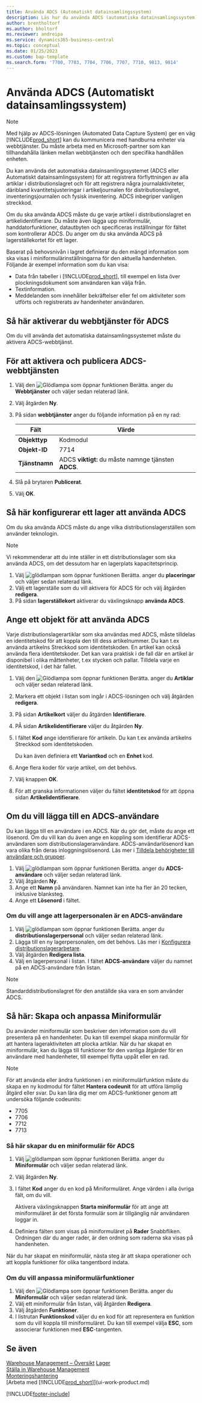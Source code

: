 ```yaml
---
title: Använda ADCS (Automatiskt datainsamlingssystem)
description: Läs hur du använda ADCS (automatiska datainsamlingssystem) för att registrera transport av artiklar i distributionslagret.
author: brentholtorf
ms.author: bholtorf
ms.reviewer: andreipa
ms.service: dynamics365-business-central
ms.topic: conceptual
ms.date: 01/25/2023
ms.custom: bap-template
ms.search.form: '7700, 7703, 7704, 7706, 7707, 7710, 9813, 9814'
---
```

# <a name="use-automated-data-capture-systems-adcs"></a>Använda ADCS (Automatiskt datainsamlingssystem)

> [!NOTE]
> Med hjälp av ADCS-lösningen (Automated Data Capture System) ger en väg [!INCLUDE[prod_short](includes/prod_short.md)] kan du kommunicera med handburna enheter via webbtjänster. Du måste arbeta med en Microsoft-partner som kan tillhandahålla länken mellan webbtjänsten och den specifika handhållen enheten. 

Du kan använda det automatiska datainsamlingssystemet (ADCS eller Automatiskt datainsamlingssystem) för att registrera förflyttningen av alla artiklar i distributionslagret och för att registrera några journalaktiviteter, däribland kvantitetsjusteringar i artikeljournalen för distributionslagret, inventeringsjournalen och fysisk inventering. ADCS inbegriper vanligen streckkod.

Om du ska använda ADCS måste du ge varje artikel i distributionslagret en artikelidentifierare. Du måste även lägga upp miniformulär, handdatorfunktioner, datautbyten och specificeras inställningar för fältet som kontrollerar ADCS. Du anger om du ska använda ADCS på lagerställekortet för ett lager.

Baserat på behovsnivån i lagret definierar du den mängd information som ska visas i miniformulärinställningarna för den aktuella handenheten. Följande är exempel information som du kan visa:  

- Data från tabeller i [!INCLUDE[prod_short](includes/prod_short.md)], till exempel en lista över plockningsdokument som användaren kan välja från.  
- Textinformation.  
- Meddelanden som innehåller bekräftelser eller fel om aktiviteter som utförts och registrerats av handenheter användaren.

## <a name="to-enable-web-services-for-adcs"></a>Så här aktiverar du webbtjänster för ADCS

Om du vill använda det automatiska datainsamlingssystemet måste du aktivera ADCS-webbtjänst.  

## <a name="to-enable-and-publish-the-adcs-web-service"></a>För att aktivera och publicera ADCS-webbtjänsten

1. Välj den ![Glödlampa som öppnar funktionen Berätta.](media/ui-search/search_small.png "Berätta för mig vad du vill göra") anger du **Webbtjänster** och väljer sedan relaterad länk.
2. Välj åtgärden **Ny**.  
3. På sidan **webbtjänster** anger du följande information på en ny rad:  

    |Fält|Värde|  
    |---------------------------------|-----------|  
    |**Objekttyp**|Kodmodul|  
    |**Objekt-ID**|7714|  
    |**Tjänstnamn**|ADCS **viktigt:** du måste namnge tjänsten **ADCS**.|  

4. Slå på brytaren **Publicerat**.  
5. Välj **OK**.  

## <a name="to-set-up-a-warehouse-to-use-adcs"></a>Så här konfigurerar ett lager att använda ADCS

Om du ska använda ADCS måste du ange vilka distributionslagerställen som använder teknologin.  

> [!NOTE]  
> Vi rekommenderar att du inte ställer in ett distributionslager som ska använda ADCS, om det dessutom har en lagerplats kapacitetsprincip.

1. Välj ![glödlampan som öppnar funktionen Berätta.](media/ui-search/search_small.png "Berätta för mig vad du vill göra") anger du **placeringar** och väljer sedan relaterad länk.
2. Välj ett lagerställe som du vill aktivera för ADCS för och välj åtgärden **redigera**.
3. På sidan **lagerställekort** aktiverar du växlingsknapp **använda ADCS**.  

## <a name="to-specify-an-item-to-use-adcs"></a>Ange ett objekt för att använda ADCS

Varje distributionslagerartiklar som ska användas med ADCS, måste tilldelas en identitetskod för att koppla den till dess artikelnummer. Du kan t.ex använda artikelns Streckkod som identitetskoden. En artikel kan också använda flera identitetskoder. Det kan vara praktisk i de fall där en artikel är disponibel i olika måttenheter, t.ex stycken och pallar. Tilldela varje en identitetskod, i det här fallet.

1. Välj den ![Glödlampa som öppnar funktionen Berätta.](media/ui-search/search_small.png "Berätta för mig vad du vill göra") anger du **Artiklar** och väljer sedan relaterad länk.  
2. Markera ett objekt i listan som ingår i ADCS-lösningen och välj åtgärden **redigera**.
3. På sidan **Artikelkort** väljer du åtgärden **Identifierare**.
4. PÅ sidan **Artikelidentifierare** väljer du åtgärden **Ny**.
5. I fältet **Kod** ange identifierare för artikeln. Du kan t.ex använda artikelns Streckkod som identitetskoden.  

    Du kan även definiera ett **Variantkod** och en **Enhet** kod.  

6. Ange flera koder för varje artikel, om det behövs.
7. Välj knappen **OK**.  
8. För att granska informationen väljer du fältet **identitetskod** för att öppna sidan **Artikelidentifierare**.

## <a name="to-add-an-adcs-user"></a>Om du vill lägga till en ADCS-användare

Du kan lägga till en användare i en ADCS. När du gör det, måste du ange ett lösenord. Om du vill kan du även ange en koppling som identifierar ADCS-användaren som distributionslageranvändare. ADCS-användarlösenord kan vara olika från deras inloggningslösenord. Läs mer i [Tilldela behörigheter till användare och grupper](ui-define-granular-permissions.md).

1. Välj ![glödlampan som öppnar funktionen Berätta.](media/ui-search/search_small.png "Berätta vad du vill göra") anger du **ADCS-användare** och väljer sedan relaterad länk.  
2. Välj åtgärden **Ny**.  
3. Ange ett **Namn** på användaren. Namnet kan inte ha fler än 20 tecken, inklusive blanksteg.  
4. Ange ett **Lösenord** i fältet.  

### <a name="to-specify-that-a-warehouse-employee-is-an-adcs-user"></a>Om du vill ange att lagerpersonalen är en ADCS-användare

1. Välj ![glödlampan som öppnar funktionen Berätta.](media/ui-search/search_small.png "Berätta vad du vill göra") anger du **distributionslagerpersonal** och väljer sedan relaterad länk.  
2. Lägga till en ny lagerpersonalen, om det behövs. Läs mer i [Konfigurera distributionslagerarbetare](warehouse-how-to-set-up-warehouse-employees.md).  
3. Välj åtgärden **Redigera lista**.  
4. Välj en lagerpersonal i listan. I fältet **ADCS-användare** väljer du namnet på en ADCS-användare från listan.  

> [!NOTE]  
> Standarddistributionslagret för den anställde ska vara en som använder ADCS.

## <a name="to-create-and-customize-miniforms"></a>Så här: Skapa och anpassa Miniformulär

Du använder miniformulär som beskriver den information som du vill presentera på en handenheter. Du kan till exempel skapa miniformulär för att hantera lageraktiviteten att plocka artiklar. När du har skapat en miniformulär, kan du lägga till funktioner för den vanliga åtgärder för en användare med handenheter, till exempel flytta uppåt eller en rad.  

> [!NOTE]
> För att använda eller ändra funktionen i en miniformulärfunktion måste du skapa en ny kodmodul för fältet **Hantera codeunit** för att utföra lämplig åtgärd eller svar. Du kan lära dig mer om ADCS-funktioner genom att undersöka följande codeunits:
>
> * 7705
> * 7706
> * 7712
> * 7713  

### <a name="to-create-a-miniform-for-adcs"></a>Så här skapar du en miniformulär för ADCS

1. Välj ![glödlampan som öppnar funktionen Berätta.](media/ui-search/search_small.png "Berätta vad du vill göra") anger du **Miniformulär** och väljer sedan relaterad länk.  
2. Välj åtgärden **Ny**.  
3. I fältet **Kod** anger du en kod på Miniformuläret. Ange värden i alla övriga fält, om du vill.  

    Aktivera växlingsknappen **Starta miniformulär** för att ange att miniformuläret är det första formulär som är tillgänglig när användaren loggar in.  

4. Definiera fälten som visas på miniformuläret på **Rader** Snabbfliken. Ordningen där du anger rader, är den ordning som raderna ska visas på handenheten.  

När du har skapat en miniformulär, nästa steg är att skapa operationer och att koppla funktioner för olika tangentbord indata.  

### <a name="to-customize-miniform-functions"></a>Om du vill anpassa miniformulärfunktioner

1. Välj den ![Glödlampa som öppnar funktionen Berätta.](media/ui-search/search_small.png "Berätta vad du vill göra") anger du **Miniformulär** och väljer sedan relaterad länk.  
2. Välj ett miniformulär från listan, välj åtgärden **Redigera**.  
3. Välj åtgärden **Funktioner**.  
4. I listrutan **Funktionskod** väljer du en kod för att representera en funktion som du vill koppla till miniformuläret. Du kan till exempel välja **ESC**, som associerar funktionen med **ESC**-tangenten.  

## <a name="see-also"></a>Se även

[Warehouse Management – Översikt](design-details-warehouse-management.md)
[Lager](inventory-manage-inventory.md)  
[Ställa in Warehouse Management](warehouse-setup-warehouse.md)  
[Monteringshantering](assembly-assemble-items.md)  
[Arbeta med [!INCLUDE[prod_short](includes/prod_short.md)]](ui-work-product.md)

[!INCLUDE[footer-include](includes/footer-banner.md)]
